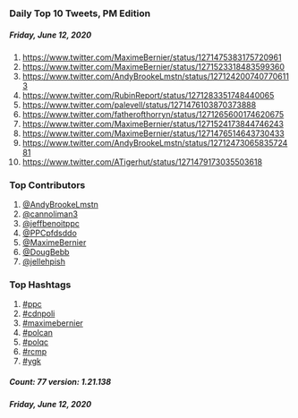 ### Daily Top 10 Tweets, PM Edition
##### Friday, June 12, 2020
 1) https://www.twitter.com/MaximeBernier/status/1271475383175720961
 2) https://www.twitter.com/MaximeBernier/status/1271523318483599360
 3) https://www.twitter.com/AndyBrookeLmstn/status/1271242007407706113
 4) https://www.twitter.com/RubinReport/status/1271283351748440065
 5) https://www.twitter.com/palevell/status/1271476103870373888
 6) https://www.twitter.com/fatherofthorryn/status/1271265600174620675
 7) https://www.twitter.com/MaximeBernier/status/1271524173844746243
 8) https://www.twitter.com/MaximeBernier/status/1271476514643730433
 9) https://www.twitter.com/AndyBrookeLmstn/status/1271247306583572481
10) https://www.twitter.com/ATigerhut/status/1271479173035503618

### Top Contributors
  1) [@AndyBrookeLmstn](https://www.twitter.com/AndyBrookeLmstn)
  2) [@cannoliman3](https://www.twitter.com/cannoliman3)
  3) [@jeffbenoitppc](https://www.twitter.com/jeffbenoitppc)
  4) [@PPCpfdsddo](https://www.twitter.com/PPCpfdsddo)
  5) [@MaximeBernier](https://www.twitter.com/MaximeBernier)
  6) [@DougBebb](https://www.twitter.com/DougBebb)
  7) [@jellehpish](https://www.twitter.com/jellehpish)


### Top Hashtags

  1) [#ppc](https://www.twitter.com/hashtag/ppc)
  2) [#cdnpoli](https://www.twitter.com/hashtag/cdnpoli)
  3) [#maximebernier](https://www.twitter.com/hashtag/maximebernier)
  4) [#polcan](https://www.twitter.com/hashtag/polcan)
  5) [#polqc](https://www.twitter.com/hashtag/polqc)
  6) [#rcmp](https://www.twitter.com/hashtag/rcmp)
  7) [#ygk](https://www.twitter.com/hashtag/ygk)

##### Count: 77	version: 1.21.138
##### Friday, June 12, 2020

